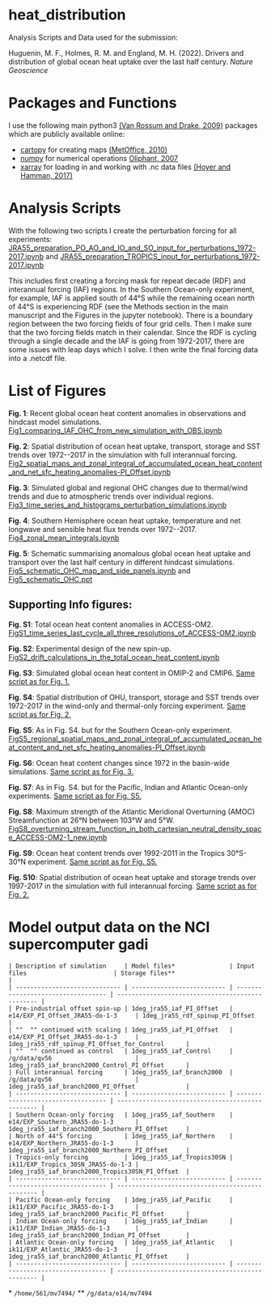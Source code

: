 # heat_distribution
Analysis Scripts and Data used for the submission: 

Huguenin, M. F., Holmes, R. M. and England, M. H. (2022). Drivers and distribution of global ocean heat uptake over the last half century. *Nature Geoscience*

# Packages and Functions
I use the following main python3 [(Van Rossum and Drake, 2009)](https://dl.acm.org/doi/book/10.5555/1593511) packages which are publicly available online:

- [cartopy](https://scitools.org.uk/cartopy/docs/latest/) for creating maps [(MetOffice, 2010)](https://scitools.org.uk/cartopy/docs/v0.15/citation.html)
- [numpy](https://numpy.org/) for numerical operations [Oliphant, 2007](https://archive.org/details/NumPyBook)
- [xarray](https://xarray.pydata.org/en/stable/) for loading in and working with .nc data files [(Hoyer and Hamman, 2017)](https://openresearchsoftware.metajnl.com/articles/10.5334/jors.148/)

# Analysis Scripts
 With the following two scripts I create the perturbation forcing for all experiments:
 [JRA55_preparation_PO_AO_and_IO_and_SO_input_for_perturbations_1972-2017.ipynb](JRA55_preparation_PO_AO_and_IO_and_SO_input_for_perturbations_1972-2017.ipynb) and [JRA55_preparation_TROPICS_input_for_perturbations_1972-2017.ipynb](JRA55_preparation_TROPICS_input_for_perturbations_1972-2017.ipynb)
 
This includes first creating a forcing mask for repeat decade (RDF) and interannual forcing (IAF) regions. In the Southern Ocean-only experiment, for example, IAF is applied south of 44°S while the remaining ocean north of 44°S is experiencing RDF (see the Methods section in the main manuscript and the Figures in the jupyter notebook). There is a boundary region between the two forcing fields of four grid cells. Then I make sure that the two forcing fields match in their calendar. Since the RDF is cycling through a single decade and the IAF is going from 1972-2017, there are some issues with leap days which I solve. I then write the final forcing data into a .netcdf file.

# List of Figures
__Fig. 1__: Recent global ocean heat content anomalies in observations and hindcast model simulations.
[Fig1_comparing_IAF_OHC_from_new_simulation_with_OBS.ipynb](Fig1_comparing_IAF_OHC_from_new_simulation_with_OBS.ipynb)

__Fig. 2__: Spatial distribution of ocean heat uptake, transport, storage and SST trends over 1972--2017 in the simulation with full interannual forcing.
[Fig2_spatial_maps_and_zonal_integral_of_accumulated_ocean_heat_content_and_net_sfc_heating_anomalies-PI_Offset.ipynb](Fig2_spatial_maps_and_zonal_integral_of_accumulated_ocean_heat_content_and_net_sfc_heating_anomalies-PI_Offset.ipynb)

__Fig. 3__: Simulated global and regional OHC changes due to thermal/wind trends and due to atmospheric trends over individual regions.
[Fig3_time_series_and_histograms_perturbation_simulations.ipynb](Fig3_time_series_and_histograms_perturbation_simulations.ipynb)

__Fig. 4__: Southern Hemisphere ocean heat uptake, temperature and net longwave and sensible heat flux trends over 1972--2017.
[Fig4_zonal_mean_integrals.ipynb](Fig4_zonal_mean_integrals.ipynb)

__Fig. 5__: Schematic summarising anomalous global ocean heat uptake and transport over the last half century in different hindcast simulations.
[Fig5_schematic_OHC_map_and_side_panels.ipynb](Fig5_schematic_OHC_map_and_side_panels.ipynb) and [Fig5_schematic_OHC.ppt](Fig5_schematic_OHC.ppt)
 
 ## Supporting Info figures:
 
__Fig. S1__: Total ocean heat content anomalies in ACCESS-OM2.
[FigS1_time_series_last_cycle_all_three_resolutions_of_ACCESS-OM2.ipynb](FigS1_time_series_last_cycle_all_three_resolutions_of_ACCESS-OM2.ipynb)

__Fig. S2__: Experimental design of the new spin-up.
[FigS2_drift_calculations_in_the_total_ocean_heat_content.ipynb](FigS2_drift_calculations_in_the_total_ocean_heat_content.ipynb)

__Fig. S3__: Simulated global ocean heat content in OMIP-2 and CMIP6.
[Same script as for Fig. 1.](Fig1_comparing_IAF_OHC_from_new_simulation_with_OBS.ipynb)

__Fig. S4__: Spatial distribution of OHU, transport, storage and SST trends over 1972-2017 in the wind-only and thermal-only forcing experiment.
[Same script as for Fig. 2.](Fig2_spatial_maps_and_zonal_integral_of_accumulated_ocean_heat_content_and_net_sfc_heating_anomalies-PI_Offset.ipynb)

__Fig. S5__: As in Fig. S4. but for the Southern Ocean-only experiment.
[FigS5_regional_spatial_maps_and_zonal_integral_of_accumulated_ocean_heat_content_and_net_sfc_heating_anomalies-PI_Offset.ipynb](FigS5_regional_spatial_maps_and_zonal_integral_of_accumulated_ocean_heat_content_and_net_sfc_heating_anomalies-PI_Offset.ipynb)

__Fig. S6__: Ocean heat content changes since 1972 in the basin-wide simulations.
[Same script as for Fig. 3.](Fig3_time_series_and_histograms_perturbation_simulations.ipynb)

__Fig. S7__: As in Fig. S4. but for the Pacific, Indian and Atlantic Ocean-only experiments.
[Same script as for Fig. S5.](FigS5_regional_spatial_maps_and_zonal_integral_of_accumulated_ocean_heat_content_and_net_sfc_heating_anomalies-PI_Offset.ipynb)

__Fig. S8__: Maximum strength of the Atlantic Meridional Overturning (AMOC) Streamfunction at 26°N between 103°W and 5°W.
[FigS8_overturning_stream_function_in_both_cartesian_neutral_density_space_ACCESS-OM2-1_new.ipynb](FigS8_overturning_stream_function_in_both_cartesian_neutral_density_space_ACCESS-OM2-1_new.ipynb)

__Fig. S9__: Ocean heat content trends over 1992-2011 in the Tropics 30°S-30°N experiment.
[Same script as for Fig. S5.](FigS5_regional_spatial_maps_and_zonal_integral_of_accumulated_ocean_heat_content_and_net_sfc_heating_anomalies-PI_Offset.ipynb)

__Fig. S10__: Spatial distribution of ocean heat uptake and storage trends over 1997-2017 in the simulation with full interannual forcing.
[Same script as for Fig. 2.](Fig2_spatial_maps_and_zonal_integral_of_accumulated_ocean_heat_content_and_net_sfc_heating_anomalies-PI_Offset.ipynb)

# Model output data on the NCI supercomputer gadi
```
| Description of simulation     | Model files*               | Input files                        | Storage files**                                  |
| ----------------------------- | -------------------------- | ---------------------------------- | ------------------------------------------------ |
| Pre-industrial offset spin-up | 1deg_jra55_iaf_PI_Offset   | e14/EXP_PI_Offset_JRA55-do-1-3     | 1deg_jra55_rdf_spinup_PI_Offset                  |
| ""  "" continued with scaling | 1deg_jra55_iaf_PI_Offset   | e14/EXP_PI_Offset_JRA55-do-1-3     | 1deg_jra55_rdf_spinup_PI_Offset_for_Control      |
| ""  "" continued as control   | 1deg_jra55_iaf_Control     | /g/data/qv56                       | 1deg_jra55_iaf_branch2000_Control_PI_Offset      |
| Full interannual forcing      | 1deg_jra55_iaf_branch2000  | /g/data/qv56                       | 1deg_jra55_iaf_branch2000_PI_Offset              |
| ----------------------------- | -------------------------- | ---------------------------------- | ------------------------------------------------ |
| Southern Ocean-only forcing   | 1deg_jra55_iaf_Southern    | e14/EXP_Southern_JRA55-do-1-3      | 1deg_jra55_iaf_branch2000_Southern_PI_Offset     |
| North of 44°S forcing         | 1deg_jra55_iaf_Northern    | e14/EXP_Northern_JRA55-do-1-3      | 1deg_jra55_iaf_branch2000_Northern_PI_Offset     |
| Tropics-only forcing          | 1deg_jra55_iaf_Tropics30SN | ik11/EXP_Tropics_30SN_JRA55-do-1-3 | 1deg_jra55_iaf_branch2000_Tropics30SN_PI_Offset  |
| ----------------------------- | -------------------------- | ---------------------------------- | ------------------------------------------------ |
| Pacific Ocean-only forcing    | 1deg_jra55_iaf_Pacific     | ik11/EXP_Pacific_JRA55-do-1-3      | 1deg_jra55_iaf_branch2000_Pacific_PI_Offset      |
| Indian Ocean-only forcing     | 1deg_jra55_iaf_Indian      | ik11/EXP_Indian_JRA55-do-1-3       | 1deg_jra55_iaf_branch2000_Indian_PI_Offset       |
| Atlantic Ocean-only forcing   | 1deg_jra55_iaf_Atlantic    | ik11/EXP_Atlantic_JRA55-do-1-3     | 1deg_jra55_iaf_branch2000_Atlantic_PI_Offset     |
| ----------------------------- | -------------------------- | ---------------------------------- | ------------------------------------------------ |
```
\* `/home/561/mv7494/`
\** `/g/data/e14/mv7494`

